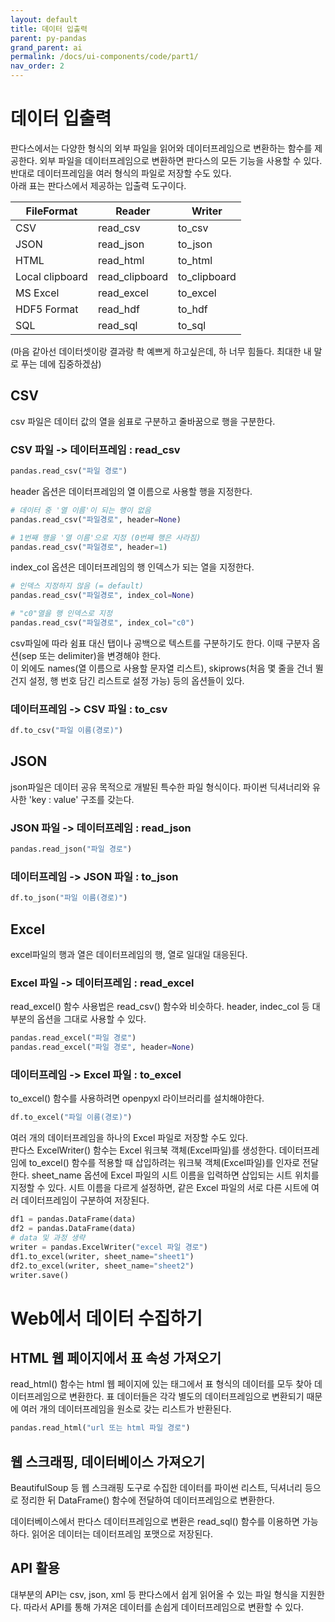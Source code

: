 ```yaml
---
layout: default
title: 데이터 입출력
parent: py-pandas
grand_parent: ai
permalink: /docs/ui-components/code/part1/
nav_order: 2
---
```


# 데이터 입출력

판다스에서는 다양한 형식의 외부 파일을 읽어와 데이터프레임으로 변환하는 함수를 제공한다. 외부 파일을 데이터프레임으로 변환하면 판다스의 모든 기능을 사용할 수 있다. 반대로 데이터프레임을 여러 형식의 파일로 저장할 수도 있다.<br>
아래 표는 판다스에서 제공하는 입출력 도구이다.

|FileFormat|Reader|Writer|
|------|---|---|
|CSV|read_csv|to_csv|
|JSON|read_json|to_json|
|HTML|read_html|to_html|
|Local clipboard|read_clipboard|to_clipboard|
|MS Excel|read_excel|to_excel|
|HDF5 Format|read_hdf|to_hdf|
|SQL|read_sql|to_sql|

(마음 같아선 데이터셋이랑 결과랑 촥 예쁘게 하고싶은데, 하 너무 힘들다. 최대한 내 말로 푸는 데에 집중하겠삼)

## CSV

csv 파일은 데이터 값의 열을 쉼표로 구분하고 줄바꿈으로 행을 구분한다.

### CSV 파일 -> 데이터프레임 : read_csv

```py
pandas.read_csv("파일 경로")
```

header 옵션은 데이터프레임의 열 이름으로 사용할 행을 지정한다.
```py
# 데이터 중 '열 이름'이 되는 행이 없음
pandas.read_csv("파일경로", header=None)

# 1번째 행을 '열 이름'으로 지정 (0번째 행은 사라짐)
pandas.read_csv("파일경로", header=1)
```

index_col 옵션은 데이터프레임의 행 인덱스가 되는 열을 지정한다.
```py
# 인덱스 지정하지 않음 (= default)
pandas.read_csv("파일경로", index_col=None)

# "c0"열을 행 인덱스로 지정
pandas.read_csv("파일경로", index_col="c0")
```

csv파일에 따라 쉼표 대신 탭이나 공백으로 텍스트를 구분하기도 한다. 이때 구분자 옵션(sep 또는 delimiter)을 변경해야 한다.<br>
이 외에도 names(열 이름으로 사용할 문자열 리스트), skiprows(처음 몇 줄을 건너 뛸건지 설정, 행 번호 담긴 리스트로 설정 가능) 등의 옵션들이 있다.

### 데이터프레임 -> CSV 파일 : to_csv

```py
df.to_csv("파일 이름(경로)")
```

## JSON

json파일은 데이터 공유 목적으로 개발된 특수한 파일 형식이다. 파이썬 딕셔너리와 유사한 'key : value' 구조를 갖는다.

### JSON 파일 -> 데이터프레임 : read_json

```py
pandas.read_json("파일 경로")
```

### 데이터프레임 -> JSON 파일 : to_json

```py
df.to_json("파일 이름(경로)")
```

## Excel

excel파일의 행과 열은 데이터프레임의 행, 열로 일대일 대응된다.

### Excel 파일 -> 데이터프레임 : read_excel

read_excel() 함수 사용법은 read_csv() 함수와 비슷하다. header, indec_col 등 대부분의 옵션을 그대로 사용할 수 있다.

```py
pandas.read_excel("파일 경로")
pandas.read_excel("파일 경로", header=None)
```

### 데이터프레임 -> Excel 파일 : to_excel

to_excel() 함수를 사용하려면 openpyxl 라이브러리를 설치해야한다.

```py
df.to_excel("파일 이름(경로)")
```

여러 개의 데이터프레임을 하나의 Excel 파일로 저장할 수도 있다.<br>
판다스 ExcelWriter() 함수는 Excel 워크북 객체(Excel파일)를 생성한다. 데이터프레임에 to_excel() 함수를 적용할 때 삽입하려는 워크북 객체(Excel파일)를 인자로 전달한다.
sheet_name 옵션에 Excel 파일의 시트 이름을 입력하면 삽입되는 시트 위치를 지정할 수 있다. 시트 이름을 다르게 설정하면, 같은 Excel 파일의 서로 다른 시트에 여러 데이터프레임이 구분하여 저장된다.

```py
df1 = pandas.DataFrame(data)
df2 = pandas.DataFrame(data)
# data 및 과정 생략
writer = pandas.ExcelWriter("excel 파일 경로")
df1.to_excel(writer, sheet_name="sheet1")
df2.to_excel(writer, sheet_name="sheet2")
writer.save()
```

# Web에서 데이터 수집하기

## HTML 웹 페이지에서 표 속성 가져오기

read_html() 함수는 html 웹 페이지에 있는 <table> 태그에서 표 형식의 데이터를 모두 찾아 데이터프레임으로 변환한다. 표 데이터들은 각각 별도의 데이터프레임으로 변환되기 때문에 여러 개의 데이터프레임을 원소로 갖는 리스트가 반환된다.

```py
pandas.read_html("url 또는 html 파일 경로")
```

## 웹 스크래핑, 데이터베이스 가져오기

BeautifulSoup 등 웹 스크래핑 도구로 수집한 데이터를 파이썬 리스트, 딕셔너리 등으로 정리한 뒤 DataFrame() 함수에 전달하여 데이터프레임으로 변환한다.

데이터베이스에서 판다스 데이터프레임으로 변환은 read_sql() 함수를 이용하면 가능하다. 읽어온 데이터는 데이터프레임 포맷으로 저장된다.
  
## API 활용
  
대부분의 API는 csv, json, xml 등 판다스에서 쉽게 읽어올 수 있는 파일 형식을 지원한다. 따라서 API를 통해 가져온 데이터를 손쉽게 데이터프레임으로 변환할 수 있다.
